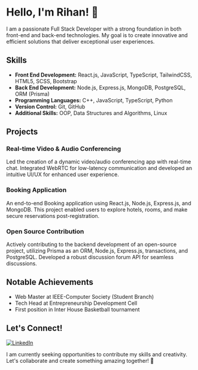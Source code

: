 # Hello, I'm Rihan! 👋

I am a passionate Full Stack Developer with a strong foundation in both front-end and back-end technologies. My goal is to create innovative and efficient solutions that deliver exceptional user experiences.

## Skills
- **Front End Development:** React.js, JavaScript, TypeScript, TailwindCSS, HTML5, SCSS, Bootstrap
- **Back End Development:** Node.js, Express.js, MongoDB, PostgreSQL, ORM (Prisma)
- **Programming Languages:** C++, JavaScript, TypeScript, Python
- **Version Control:** Git, GitHub
- **Additional Skills:** OOP, Data Structures and Algorithms, Linux

## Projects

### Real-time Video & Audio Conferencing
Led the creation of a dynamic video/audio conferencing app with real-time chat. Integrated WebRTC for low-latency communication and developed an intuitive UI/UX for enhanced user experience.

### Booking Application
An end-to-end Booking application using React.js, Node.js, Express.js, and MongoDB. This project enabled users to explore hotels, rooms, and make secure reservations post-registration.

### Open Source Contribution
Actively contributing to the backend development of an open-source project, utilizing Prisma as an ORM, Node.js, Express.js, transactions, and PostgreSQL. Developed a robust discussion forum API for seamless discussions.

## Notable Achievements
- Web Master at IEEE-Computer Society (Student Branch)
- Tech Head at Entrepreneurship Development Cell
- First position in Inter House Basketball tournament

## Let's Connect!
[![LinkedIn](https://img.shields.io/badge/LinkedIn-Connect-blue?style=flat&logo=linkedin)](https://www.linkedin.com/in/mohd-rihan-ali/)

I am currently seeking opportunities to contribute my skills and creativity. Let's collaborate and create something amazing together! 🚀
